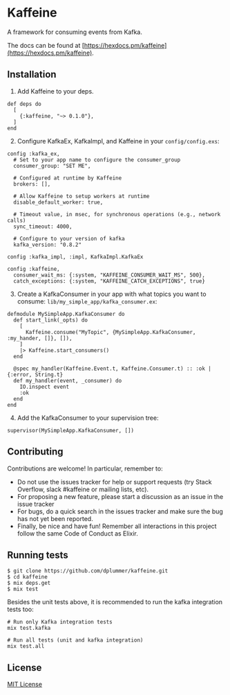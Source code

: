 # Kaffeine

A framework for consuming events from Kafka.

The docs can be found at [https://hexdocs.pm/kaffeine](https://hexdocs.pm/kaffeine).

## Installation

1. Add Kaffeine to your deps.
  ```
  def deps do
    [
      {:kaffeine, "~> 0.1.0"},
    ]
  end
  ```
2. Configure KafkaEx, KafkaImpl, and Kaffeine in your `config/config.exs`:
  ```
  config :kafka_ex,
    # Set to your app name to configure the consumer_group
    consumer_group: "SET ME",

    # Configured at runtime by Kaffeine
    brokers: [],

    # Allow Kaffeine to setup workers at runtime
    disable_default_worker: true,

    # Timeout value, in msec, for synchronous operations (e.g., network calls)
    sync_timeout: 4000,

    # Configure to your version of kafka
    kafka_version: "0.8.2"

  config :kafka_impl, :impl, KafkaImpl.KafkaEx

  config :kaffeine,
    consumer_wait_ms: {:system, "KAFFEINE_CONSUMER_WAIT_MS", 500},
    catch_exceptions: {:system, "KAFFEINE_CATCH_EXCEPTIONS", true}
  ```
3. Create a KafkaConsumer in your app with what topics you want to consume: `lib/my_simple_app/kafka_consumer.ex`:
  ```
  defmodule MySimpleApp.KafkaConsumer do
    def start_link(_opts) do
      [
        Kaffeine.consume("MyTopic", {MySimpleApp.KafkaConsumer, :my_hander, []}, []),
      ]
      |> Kaffeine.start_consumers()
    end

    @spec my_handler(Kaffeine.Event.t, Kaffeine.Consumer.t) :: :ok | {:error, String.t}
    def my_handler(event, _consumer) do
      IO.inspect event
      :ok
    end
  end
  ```
4. Add the KafkaConsumer to your supervision tree:
  ```
  supervisor(MySimpleApp.KafkaConsumer, [])
  ```

## Contributing

Contributions are welcome! In particular, remember to:

* Do not use the issues tracker for help or support requests (try Stack
  Overflow, slack #kaffeine or mailing lists, etc).
* For proposing a new feature, please start a discussion as an issue in the
  issue tracker
* For bugs, do a quick search in the issues tracker and make sure the bug has not yet been reported.
* Finally, be nice and have fun! Remember all interactions in this project follow the same Code of Conduct as Elixir.

## Running tests

```
$ git clone https://github.com/dplummer/kaffeine.git
$ cd kaffeine
$ mix deps.get
$ mix test
```

Besides the unit tests above, it is recommended to run the kafka integration tests too:

```
# Run only Kafka integration tests
mix test.kafka

# Run all tests (unit and kafka integration)
mix test.all
```

## License

[MIT License](https://tldrlegal.com/license/mit-license)
